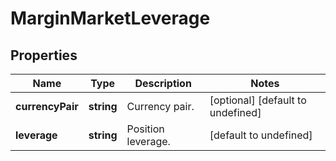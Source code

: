 # MarginMarketLeverage

## Properties

Name | Type | Description | Notes
------------ | ------------- | ------------- | -------------
**currencyPair** | **string** | Currency pair. | [optional] [default to undefined]
**leverage** | **string** | Position leverage. | [default to undefined]

